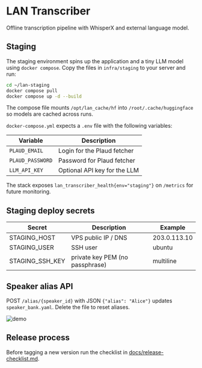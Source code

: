 # LAN Transcriber

Offline transcription pipeline with WhisperX and external language model.

## Staging

The staging environment spins up the application and a tiny LLM model using
`docker compose`. Copy the files in `infra/staging` to your server and run:

```bash
cd ~/lan-staging
docker compose pull
docker compose up -d --build
```

The compose file mounts `/opt/lan_cache/hf` into `/root/.cache/huggingface` so
models are cached across runs.

`docker-compose.yml` expects a `.env` file with the following variables:

| Variable | Description |
| --- | --- |
| `PLAUD_EMAIL` | Login for the Plaud fetcher |
| `PLAUD_PASSWORD` | Password for Plaud fetcher |
| `LLM_API_KEY` | Optional API key for the LLM |

The stack exposes `lan_transcriber_health{env="staging"}` on `/metrics` for
future monitoring.

## Staging deploy secrets

| Secret | Description | Example |
|--------|-------------|---------|
| STAGING_HOST | VPS public IP / DNS | 203.0.113.10 |
| STAGING_USER | SSH user | ubuntu |
| STAGING_SSH_KEY | private key PEM (no passphrase) | multiline |

## Speaker alias API

POST `/alias/{speaker_id}` with JSON `{"alias": "Alice"}` updates `speaker_bank.yaml`. Delete the file to reset aliases.


![demo](docs/demo.gif)

## Release process

Before tagging a new version run the checklist in [docs/release-checklist.md](docs/release-checklist.md).

